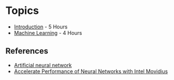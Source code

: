 # Topics

- [Introduction](Introduction) - 5 Hours
- [Machine Learning](MachineLearning) - 4 Hours

## References
- [Artificial neural network](https://playground.tensorflow.org/)
- [Accelerate Performance of Neural Networks with Intel Movidius](https://www.youtube.com/watch?v=XAoolynqP3k)
